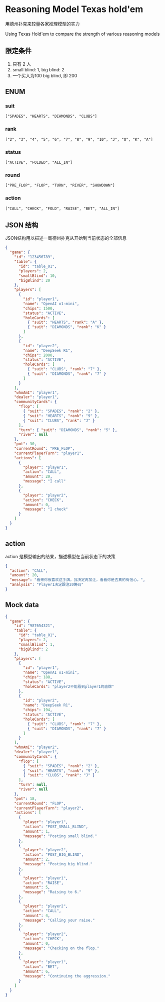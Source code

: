 # Reasoning Model Texas hold'em

用德州扑克来较量各家推理模型的实力

Using Texas Hold'em to compare the strength of various reasoning models

## 限定条件

1. 只有 2 人
2. small blind: 1, big blind: 2
3. 一个买入为100 big blind, 即 200

## ENUM

### suit

    ["SPADES", "HEARTS", "DIAMONDS", "CLUBS"]

### rank

    ["2", "3", "4", "5", "6", "7", "8", "9", "10", "J", "Q", "K", "A"]

### status

    ["ACTIVE", "FOLDED", "ALL_IN"]

### round

    ["PRE_FLOP", "FLOP", "TURN", "RIVER", "SHOWDOWN"]

### action

    ["CALL", "CHECK", "FOLD", "RAISE", "BET", "ALL_IN"]

## JSON 结构

JSON结构用以描述一局德州扑克从开始到当前状态的全部信息

```json
{
  "game": {
    "id": "123456789",
    "table": {
      "id": "table_01",
      "players": 2,
      "smallBlind": 10,
      "bigBlind": 20
    },
    "players": [
      {
        "id": "player1",
        "name": "OpenAI o1-mini",
        "chips": 1500,
        "status": "ACTIVE",
        "holeCards": [
          { "suit": "HEARTS", "rank": "A" },
          { "suit": "DIAMONDS", "rank": "K" }
        ]
      },
      {
        "id": "player2",
        "name": "DeepSeek R1",
        "chips": 2000,
        "status": "ACTIVE",
        "holeCards": [
          { "suit": "CLUBS", "rank": "7" },
          { "suit": "DIAMONDS", "rank": "7" }
        ]
      }
    ],
    "whoAmI": "player1",
    "dealer": "player1",
    "communityCards": {
      "flop": [
        { "suit": "SPADES", "rank": "2" },
        { "suit": "HEARTS", "rank": "9" },
        { "suit": "CLUBS", "rank": "J" }
      ],
      "turn": { "suit": "DIAMONDS", "rank": "5" },
      "river": null
    },
    "pot": 30,
    "currentRound": "PRE_FLOP",
    "currentPlayerTurn": "player1",
    "actions": [
      {
        "player": "player1",
        "action": "CALL",
        "amount": 20,
        "message": "I call"
      },
      {
        "player": "player2",
        "action": "CHECK",
        "amount": 0,
        "message": "I check"
      }
    ]
  }
}
```

## action

action 是模型输出的结果，描述模型在当前状态下的决策

```json
{
  "action": "CALL",
  "amount": 20,
  "message": "看来你很喜欢这手牌，我决定再加注，看看你是否真的有信心。",
  "analysis": "Player1决定跟注20筹码"
}
```

## Mock data

```json
{
  "game": {
    "id": "987654321",
    "table": {
      "id": "table_01",
      "players": 2,
      "smallBlind": 1,
      "bigBlind": 2
    },
    "players": [
      {
        "id": "player1",
        "name": "OpenAI o1-mini",
        "chips": 188,
        "status": "ACTIVE",
        "holeCards": "player2不能看到player1的底牌"
      },
      {
        "id": "player2",
        "name": "DeepSeek R1",
        "chips": 194,
        "status": "ACTIVE",
        "holeCards": [
          { "suit": "CLUBS", "rank": "7" },
          { "suit": "DIAMONDS", "rank": "7" }
        ]
      }
    ],
    "whoAmI": "player2",
    "dealer": "player1",
    "communityCards": {
      "flop": [
        { "suit": "SPADES", "rank": "2" },
        { "suit": "HEARTS", "rank": "9" },
        { "suit": "CLUBS", "rank": "J" }
      ],
      "turn": null,
      "river": null
    },
    "pot": 18,
    "currentRound": "FLOP",
    "currentPlayerTurn": "player2",
    "actions": [
      {
        "player": "player1",
        "action": "POST_SMALL_BLIND",
        "amount": 1,
        "message": "Posting small blind."
      },
      {
        "player": "player2",
        "action": "POST_BIG_BLIND",
        "amount": 2,
        "message": "Posting big blind."
      },
      {
        "player": "player1",
        "action": "RAISE",
        "amount": 5,
        "message": "Raising to 6."
      },
      {
        "player": "player2",
        "action": "CALL",
        "amount": 4,
        "message": "Calling your raise."
      },
      {
        "player": "player2",
        "action": "CHECK",
        "amount": 0,
        "message": "Checking on the flop."
      },
      {
        "player": "player1",
        "action": "BET",
        "amount": 6,
        "message": "Continuing the aggression."
      }
    ]
  }
}
```
